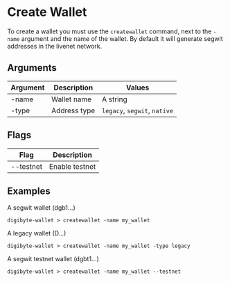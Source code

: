# Create Wallet

To create a wallet you must use the `createwallet` command, next to the `-name` argument and the name of the wallet. By default it will generate segwit addresses in the livenet network.

## Arguments

| Argument  | Description       | Values                       |
| --------- | ----------------- | ---------------------------- |
| -name     | Wallet name       | A string                     |
| -type     | Address type      | `legacy`, `segwit`, `native` |

## Flags

| Flag      | Description        |
| --------- | ------------------ |
| --testnet  | Enable testnet    |

## Examples

A segwit wallet (dgb1...)
```
digibyte-wallet > createwallet -name my_wallet
```

A legacy wallet (D...)
```
digibyte-wallet > createwallet -name my_wallet -type legacy
```

A segwit testnet wallet (dgbt1...)
```
digibyte-wallet > createwallet -name my_wallet --testnet
```